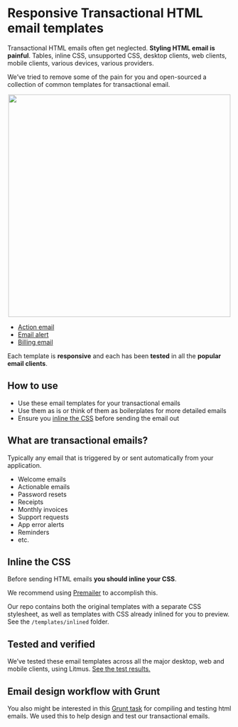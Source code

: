 # Responsive Transactional HTML email templates

Transactional HTML emails often get neglected. **Styling HTML email is painful**. Tables, inline CSS, unsupported CSS, desktop clients, web clients, mobile clients, various devices, various providers.

We’ve tried to remove some of the pain for you and open-sourced a collection of common templates for transactional email.

<p align="center"><img src="https://mailgun.ghost.io/content/images/2014/Aug/icons.png" width="500"></p>

* [Action email](http://mailgun.github.io/transactional-email-templates/action.html)
* [Email alert](http://mailgun.github.io/transactional-email-templates/alert.html)
* [Billing email](http://mailgun.github.io/transactional-email-templates/billing.html)

Each template is **responsive** and each has been **tested** in all the **popular email clients**.

## How to use

* Use these email templates for your transactional emails
* Use them as is or think of them as boilerplates for more detailed emails
* Ensure you [inline the CSS](#inline-the-css) before sending the email out

## What are transactional emails?

Typically any email that is triggered by or sent automatically from your application.

* Welcome emails
* Actionable emails
* Password resets
* Receipts
* Monthly invoices
* Support requests
* App error alerts
* Reminders
* etc.

## Inline the CSS

Before sending HTML emails **you should inline your CSS**.

We recommend using [Premailer](http://premailer.dialect.ca/) to accomplish this.

Our repo contains both the original templates with a separate CSS stylesheet, as well as templates with CSS already inlined for you to preview. See the `/templates/inlined` folder.

## Tested and verified

We’ve tested these email templates across all the major desktop, web and mobile clients, using Litmus. [See the test results.](https://litmus.com/pub/3a573b5/screenshots)

## Email design workflow with Grunt

You also might be interested in this [Grunt task](https://github.com/leemunroe/grunt-email-design)  for compiling and testing html emails. We used this to help design and test our transactional emails.
